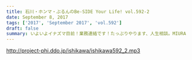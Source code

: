 ```yaml
---
title: 石川・ホンマ・ぶるんのBe-SIDE Your Life! vol.592-2
date: September 8, 2017
tags: ['2017', 'September 2017', 'vol.592']
draft: false
summary: いよいよイナズマ目前！業務連絡です！たっぷりやります、人生相談。MIURA
---
```


http://project-phi.ddo.jp/ishikawa/ishikawa592_2.mp3